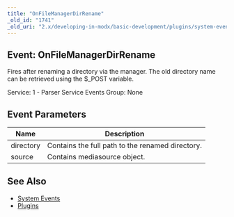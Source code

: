 ```yaml
---
title: "OnFileManagerDirRename"
_old_id: "1741"
_old_uri: "2.x/developing-in-modx/basic-development/plugins/system-events/onfilemanagerdirrename"
---
```


## Event: OnFileManagerDirRename

 Fires after renaming a directory via the manager. The old directory name can be retrieved using the $\_POST variable.

 Service: 1 - Parser Service Events 
 Group: None

## Event Parameters

 | Name | Description |
|------|-------------|
| directory | Contains the full path to the renamed directory. |
| source | Contains mediasource object. |

## See Also

- [System Events](developing-in-modx/basic-development/plugins/system-events)
- [Plugins](developing-in-modx/basic-development/plugins)